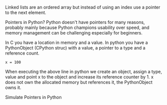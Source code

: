 Linked lists are an ordered array but instead of using an index use a
pointer to the next element.

Pointers in Python?
Python doesn't have pointers for many reasons, probably mainly because
Python champions usability over speed, and memory management can be
challenging especially for beginners. 

In C you have a location in memory and a value. In python you have a
PythonObject (CPython struc) with a value, a pointer to a type and a reference
count. 

```
x = 100
```
When executing the above line in python we create an object, assign a type, 
value and point x to the object and increase its reference counter by 1. x
does not own the allocated memory but references it, the PythonObject owns it.

Simulate Pointers in Python
